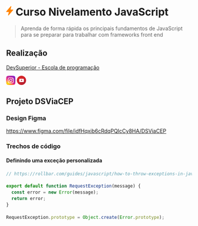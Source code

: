 # ![DevSuperior logo](https://raw.githubusercontent.com/devsuperior/bds-assets/main/ds/devsuperior-logo-small.png) Curso Nivelamento JavaScript
>  Aprenda de forma rápida os principais fundamentos de JavaScript para se preparar para trabalhar com frameworks front end

## Realização
[DevSuperior - Escola de programação](https://devsuperior.com.br)

[![DevSuperior no Instagram](https://raw.githubusercontent.com/devsuperior/bds-assets/main/ds/ig-icon.png)](https://instagram.com/devsuperior.ig)
[![DevSuperior no Youtube](https://raw.githubusercontent.com/devsuperior/bds-assets/main/ds/yt-icon.png)](https://youtube.com/devsuperior)

## Projeto DSViaCEP

### Design Figma
https://www.figma.com/file/idfHqxib6cRdqPQIcCy8HA/DSViaCEP

### Trechos de código

#### Definindo uma exceção personalizada
```javascript
// https://rollbar.com/guides/javascript/how-to-throw-exceptions-in-javascript/

export default function RequestException(message) {
  const error = new Error(message);
  return error;
}

RequestException.prototype = Object.create(Error.prototype);
```
